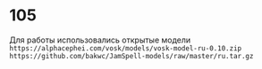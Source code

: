# 105
Для работы использовались открытые модели 
  `https://alphacephei.com/vosk/models/vosk-model-ru-0.10.zip`
  `https://github.com/bakwc/JamSpell-models/raw/master/ru.tar.gz`
